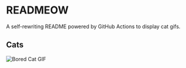 # READMEOW

A self-rewriting README powered by GitHub Actions to display cat gifs.

## Cats

![Bored Cat GIF](https://media4.giphy.com/media/mlvseq9yvZhba/200.gif?cid=9acd02dard8hhyybxusqgfs4wa6pihmnklb1ftjjb73z87dx&ep=v1_gifs_search&rid=200.gif&ct=g)
